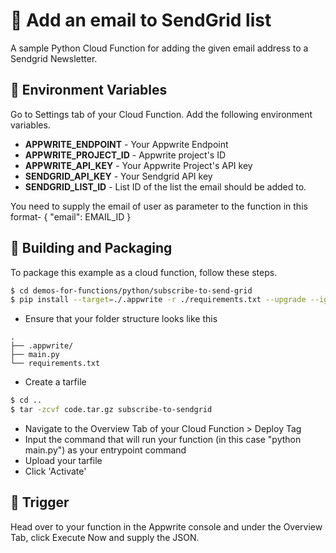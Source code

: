 # 📧 Add an email to SendGrid list

A sample Python Cloud Function for adding the given email address to a Sendgrid Newsletter.

## 📝 Environment Variables

Go to Settings tab of your Cloud Function. Add the following environment variables.

- **APPWRITE_ENDPOINT** - Your Appwrite Endpoint
- **APPWRITE_PROJECT_ID** - Appwrite project's ID
- **APPWRITE_API_KEY** - Your Appwrite Project's API key
- **SENDGRID_API_KEY** - Your Sendgrid API key
- **SENDGRID_LIST_ID** - List ID of the list the email should be added to.

You need to supply the email of user as parameter to the function in this format- { "email": EMAIL_ID }

## 🚀 Building and Packaging

To package this example as a cloud function, follow these steps.

```bash
$ cd demos-for-functions/python/subscribe-to-send-grid
$ pip install --target=./.appwrite -r ./requirements.txt --upgrade --ignore-installed
```

- Ensure that your folder structure looks like this

```
.
├── .appwrite/
├── main.py
└── requirements.txt
```

- Create a tarfile

```bash
$ cd ..
$ tar -zcvf code.tar.gz subscribe-to-sendgrid
```

- Navigate to the Overview Tab of your Cloud Function > Deploy Tag
- Input the command that will run your function (in this case "python main.py") as your entrypoint command
- Upload your tarfile
- Click 'Activate'

## 🎯 Trigger

Head over to your function in the Appwrite console and under the Overview Tab, click Execute Now and supply the JSON.